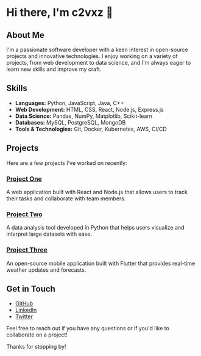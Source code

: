 # Hi there, I'm c2vxz 👋

## About Me
I'm a passionate software developer with a keen interest in open-source projects and innovative technologies. I enjoy working on a variety of projects, from web development to data science, and I'm always eager to learn new skills and improve my craft.

## Skills
- **Languages:** Python, JavaScript, Java, C++
- **Web Development:** HTML, CSS, React, Node.js, Express.js
- **Data Science:** Pandas, NumPy, Matplotlib, Scikit-learn
- **Databases:** MySQL, PostgreSQL, MongoDB
- **Tools & Technologies:** Git, Docker, Kubernetes, AWS, CI/CD

## Projects
Here are a few projects I've worked on recently:

### [Project One](https://github.com/c2vxz/project-one)
A web application built with React and Node.js that allows users to track their tasks and collaborate with team members.

### [Project Two](https://github.com/c2vxz/project-two)
A data analysis tool developed in Python that helps users visualize and interpret large datasets with ease.

### [Project Three](https://github.com/c2vxz/project-three)
An open-source mobile application built with Flutter that provides real-time weather updates and forecasts.

## Get in Touch
- [GitHub](https://github.com/c2vxz)
- [LinkedIn](https://www.linkedin.com/in/c2vxz)
- [Twitter](https://twitter.com/c2vxz)

Feel free to reach out if you have any questions or if you'd like to collaborate on a project!

Thanks for stopping by!
